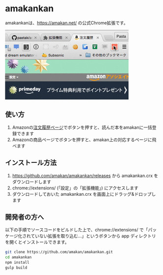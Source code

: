 # amakankan

amakankanは、https://amakan.net/ の公式Chrome拡張です。

![demo](/images/demo.gif)

## 使い方

1. Amazonの[注文履歴ページ](https://www.amazon.co.jp/gp/css/order-history)でボタンを押すと、読んだ本をamakanに一括登録できます
2. Amazonの商品ページでボタンを押すと、amakan上の対応するページに飛べます

## インストール方法

1. https://github.com/amakan/amakankan/releases から amakankan.crx をダウンロードします
2. chrome://extensions/ (「設定」の「拡張機能」) にアクセスします
3. ダウンロードしておいた amakankan.crx を画面上にドラッグ&ドロップします

## 開発者の方へ
以下の手順でソースコードをビルドした上で、chrome://extensions/ で「パッケージ化されていない拡張を取り込む...」というボタンから app ディレクトリを開くとインストールできます。

```sh
git clone https://github.com/amakan/amakankan.git
cd amakankan
npm install
gulp build
```

